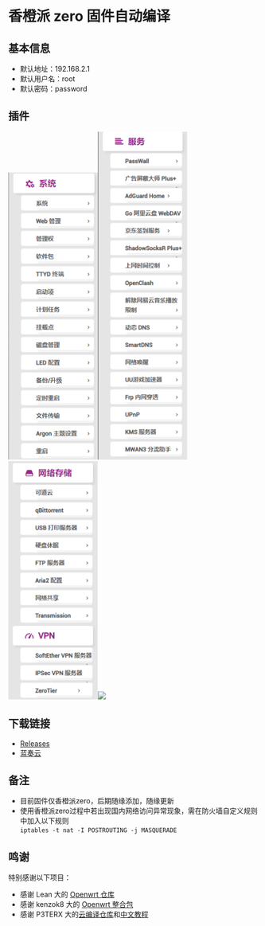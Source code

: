 # 香橙派 zero 固件自动编译


## 基本信息

- 默认地址：192.168.2.1  
- 默认用户名：root  
- 默认密码：password

## 插件
<img src="https://github.com/Gabrielxzx/Actions-OpenWrt/blob/master/assets/luci/System.png" width="180" /><img src="https://github.com/Gabrielxzx/Actions-OpenWrt/blob/master/assets/luci/Service.png" width="180" /><img src="https://github.com/Gabrielxzx/Actions-OpenWrt/blob/master/assets/luci/Nas&VPN.png" width="180" /><img src="https://github.com/Gabrielxzx/Actions-OpenWrt/blob/master/assets/luci/Network.png" width="180" />

## 下载链接

- [Releases](https://github.com/Gabrielxzx/Actions-OpenWrt/releases)
- [蓝奏云](https://wwi.lanzoui.com/b0ck6gm1i)

## 备注

- 目前固件仅香橙派zero，后期随缘添加，随缘更新
- 使用香橙派zero过程中若出现国内网络访问异常现象，需在防火墙自定义规则中加入以下规则  
	`iptables -t nat -I POSTROUTING -j MASQUERADE`

## 鸣谢

特别感谢以下项目：

- 感谢 Lean 大的 [Openwrt 仓库](https://github.com/coolsnowwolf/lede)
- 感谢 kenzok8 大的 [Openwrt 整合包](https://github.com/kenzok8/openwrt-packages)
- 感谢 P3TERX 大的[云编译仓库](https://github.com/P3TERX/Actions-OpenWrt)和[中文教程](https://p3terx.com/archives/build-openwrt-with-github-actions.html)  

